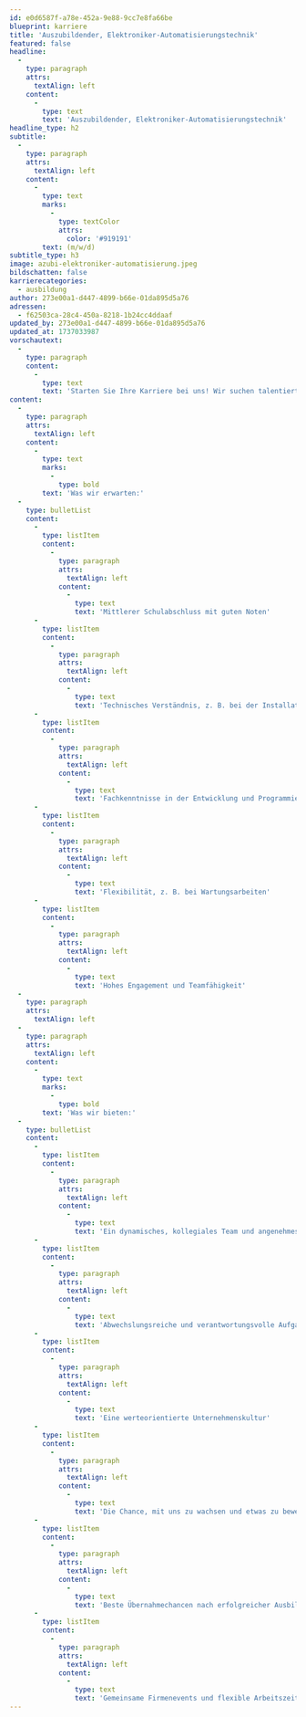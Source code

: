 ```yaml
---
id: e0d6587f-a78e-452a-9e88-9cc7e8fa66be
blueprint: karriere
title: 'Auszubildender, Elektroniker-Automatisierungstechnik'
featured: false
headline:
  -
    type: paragraph
    attrs:
      textAlign: left
    content:
      -
        type: text
        text: 'Auszubildender, Elektroniker-Automatisierungstechnik'
headline_type: h2
subtitle:
  -
    type: paragraph
    attrs:
      textAlign: left
    content:
      -
        type: text
        marks:
          -
            type: textColor
            attrs:
              color: '#919191'
        text: (m/w/d)
subtitle_type: h3
image: azubi-elektroniker-automatisierung.jpeg
bildschatten: false
karrierecategories:
  - ausbildung
author: 273e00a1-d447-4899-b66e-01da895d5a76
adressen:
  - f62503ca-28c4-450a-8218-1b24cc4ddaaf
updated_by: 273e00a1-d447-4899-b66e-01da895d5a76
updated_at: 1737033987
vorschautext:
  -
    type: paragraph
    content:
      -
        type: text
        text: 'Starten Sie Ihre Karriere bei uns! Wir suchen talentierte Auszubildende mit technischem Verständnis und Teamgeist. Profitieren Sie von abwechslungsreichen Aufgaben, flexiblen Arbeitszeiten und besten Übernahmechancen nach der Ausbildung. Bewerben Sie sich jetzt'
content:
  -
    type: paragraph
    attrs:
      textAlign: left
    content:
      -
        type: text
        marks:
          -
            type: bold
        text: 'Was wir erwarten:'
  -
    type: bulletList
    content:
      -
        type: listItem
        content:
          -
            type: paragraph
            attrs:
              textAlign: left
            content:
              -
                type: text
                text: 'Mittlerer Schulabschluss mit guten Noten'
      -
        type: listItem
        content:
          -
            type: paragraph
            attrs:
              textAlign: left
            content:
              -
                type: text
                text: 'Technisches Verständnis, z. B. bei der Installation von Anlagen mit elektrischem Antrieb'
      -
        type: listItem
        content:
          -
            type: paragraph
            attrs:
              textAlign: left
            content:
              -
                type: text
                text: 'Fachkenntnisse in der Entwicklung und Programmierung von Steuerungen'
      -
        type: listItem
        content:
          -
            type: paragraph
            attrs:
              textAlign: left
            content:
              -
                type: text
                text: 'Flexibilität, z. B. bei Wartungsarbeiten'
      -
        type: listItem
        content:
          -
            type: paragraph
            attrs:
              textAlign: left
            content:
              -
                type: text
                text: 'Hohes Engagement und Teamfähigkeit'
  -
    type: paragraph
    attrs:
      textAlign: left
  -
    type: paragraph
    attrs:
      textAlign: left
    content:
      -
        type: text
        marks:
          -
            type: bold
        text: 'Was wir bieten:'
  -
    type: bulletList
    content:
      -
        type: listItem
        content:
          -
            type: paragraph
            attrs:
              textAlign: left
            content:
              -
                type: text
                text: 'Ein dynamisches, kollegiales Team und angenehmes Betriebsklima'
      -
        type: listItem
        content:
          -
            type: paragraph
            attrs:
              textAlign: left
            content:
              -
                type: text
                text: 'Abwechslungsreiche und verantwortungsvolle Aufgaben'
      -
        type: listItem
        content:
          -
            type: paragraph
            attrs:
              textAlign: left
            content:
              -
                type: text
                text: 'Eine werteorientierte Unternehmenskultur'
      -
        type: listItem
        content:
          -
            type: paragraph
            attrs:
              textAlign: left
            content:
              -
                type: text
                text: 'Die Chance, mit uns zu wachsen und etwas zu bewegen'
      -
        type: listItem
        content:
          -
            type: paragraph
            attrs:
              textAlign: left
            content:
              -
                type: text
                text: 'Beste Übernahmechancen nach erfolgreicher Ausbildung'
      -
        type: listItem
        content:
          -
            type: paragraph
            attrs:
              textAlign: left
            content:
              -
                type: text
                text: 'Gemeinsame Firmenevents und flexible Arbeitszeiten'
---
```


